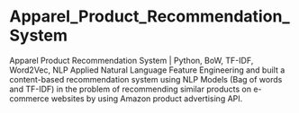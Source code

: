# Apparel_Product_Recommendation_System
Apparel Product Recommendation System | Python, BoW, TF-IDF, Word2Vec, NLP
Applied Natural Language Feature Engineering and built a content-based recommendation system using
NLP Models (Bag of words and TF-IDF) in the problem of recommending similar products on e-commerce
websites by using Amazon product advertising API.
